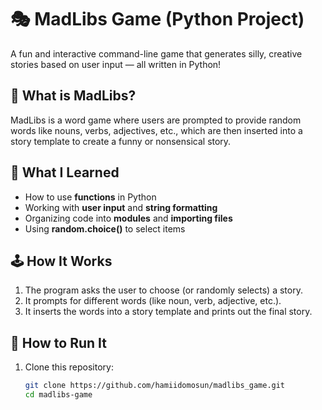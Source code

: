 # 🎭 MadLibs Game (Python Project)

A fun and interactive command-line game that generates silly, creative stories based on user input — all written in Python!

## 📌 What is MadLibs?

MadLibs is a word game where users are prompted to provide random words like nouns, verbs, adjectives, etc., which are then inserted into a story template to create a funny or nonsensical story.

## 🧠 What I Learned

- How to use **functions** in Python
- Working with **user input** and **string formatting**
- Organizing code into **modules** and **importing files**
- Using **random.choice()** to select items

## 🕹️ How It Works

1. The program asks the user to choose (or randomly selects) a story.
2. It prompts for different words (like noun, verb, adjective, etc.).
3. It inserts the words into a story template and prints out the final story.

## 🔧 How to Run It

1. Clone this repository:
   ```bash
   git clone https://github.com/hamiidomosun/madlibs_game.git
   cd madlibs-game


